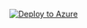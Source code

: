 [![Deploy to Azure](https://aka.ms/deploytoazurebutton)](https://portal.azure.com/#create/Microsoft.Template/uri/) 
